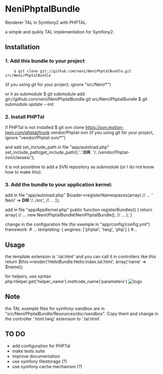 NeniPhptalBundle
============

Renderer TAL in Symfony2 with PHPTAL.

a simple and quikly TAL implementation for Symfony2.



## Installation



### 1. Add this bundle to your project

        $ git clone git://github.com/neni/NeniPhptalBundle.git src/Neni/PhptalBundle
(if you using git for your project, ignore "src/Neni/*")

or it as submodule
        $ git submodule add git://github.com/neni/NeniPhptalBundle.git src/Neni/PhptalBundle
        $ git submodule update --init
        

### 2. Install PHPTal

if PHPTal is not installed
        $ git svn clone https://svn.motion-twin.com/phptal/trunk vendor/Phptal-svn
(if you using git for your project, ignore "vendor/Phptal-svn/*")

and add set_include_path in file "app/autoload.php"
       set_include_path(get_include_path().':'.__DIR__. '/../vendor/Phptal-svn/classes/');

it is not possibloe to add a SVN repository as submodule (or I do not know how to make this).


### 3. Add the bundle to your application kernel:

add in file "app/autoload.php"
        $loader->registerNamespaces(array(
             // ...
        '    Neni' => __DIR__.'/../src',
             // ...
        ));

add in file "app/AppKernel.php"
        public function registerBundles()
        {
            return array(
                // ...
                new Neni\PhptalBundle\NeniPhptalBundle(),
                // ...
            );
        }


change in the configuration file (for exemple in "app/config/config.yml")
       framework:
             # ...
             templating: { engines: ['phptal', 'twig', 'php'] }
             #...





## Usage

the template extension is '.tal.html' and you can call it in controllers like this
    return $this->render('HelloBundle:Hello:index.tal.html', array('name' => $name));

for helpers, use syntax php:Helper.get('helper_name').methode_name('parameters')
    <img tal:attributes="src php:Helper.get('assets').getUrl('bundles/test/img/logo.png')" src="../../public/img/logo.png" alt="logo" />





## Note

the TAL example files for symfony-sandbox are in "src/Neni/PhptalBundle/Resources/doc/sandbox".
Copy them and change in the controller '.html.twig' extension to '.tal.html'.




## TO DO

- add configuration for PHPTal 
- make tests suite
- improve documentation
- use symfony filestorage (?)
- use symfony cache mechanism (?) 


